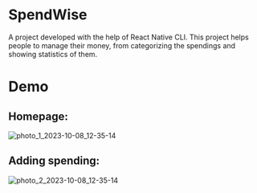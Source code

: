 # SpendWise
A project developed with the help of React Native CLI. This project helps people to manage their money, from categorizing the spendings and showing statistics of them.

# Demo
## Homepage:
![photo_1_2023-10-08_12-35-14](https://github.com/NickDruta/SpendWise/assets/79409524/8eb1923e-233a-4817-84b9-969cfc1cfad4)

## Adding spending:
![photo_2_2023-10-08_12-35-14](https://github.com/NickDruta/SpendWise/assets/79409524/f670d502-f0e0-4d5e-a621-960b5e43e783)
